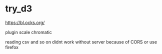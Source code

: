 # try_d3


https://bl.ocks.org/


plugin scale chromatic

reading csv and so on didnt work without server because of CORS or use firefox

